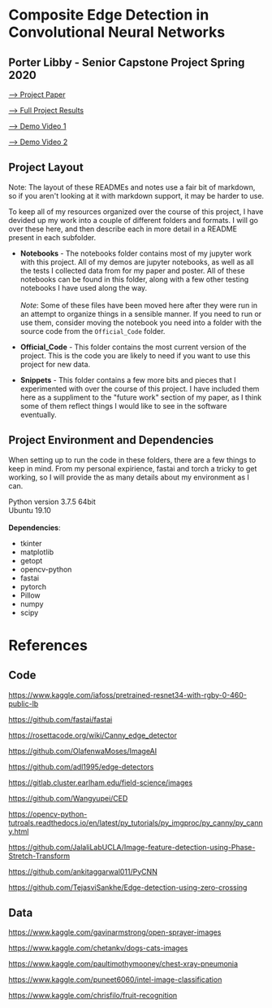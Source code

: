# Composite Edge Detection in Convolutional Neural Networks
## Porter Libby - Senior Capstone Project Spring 2020

[ --> Project Paper](https://www.overleaf.com/8823925963hjqntbvwmptf)

[ --> Full Project Results](https://docs.google.com/spreadsheets/d/1qyqohqzhbub78SLpHlpfEOhTde7OzPnzNIxzhM9vVpo/edit?usp=sharing)

[ --> Demo Video 1](https://www.youtube.com/watch?v=76ho3pDK99I)

[ --> Demo Video 2](https://www.youtube.com/watch?v=VsJWdN05qO4)

## Project Layout

Note: The layout of these READMEs and notes use a fair bit of markdown, so if you aren't looking at it with markdown support, it may be harder to use.

To keep all of my resources organized over the course of this project, I have devided up my work into a couple of different folders and formats. I will go over these here, and then describe each in more detail in a README present in each subfolder.

- **Notebooks** - The notebooks folder contains most of my jupyter work with this project. All of my demos are jupyter notebooks, as well as all the tests I collected data from for my paper and poster. All of these notebooks can be found in this folder, along with a few other testing notebooks I have used along the way. </br></br>*Note*: Some of these files have been moved here after they were run in an attempt to organize things in a sensible manner. If you need to run or use them, consider moving the notebook you need into a folder with the source code from the `Official_Code` folder. 

- **Official_Code** - This folder contains the most current version of the project. This is the code you are likely to need if you want to use this project for new data.

- **Snippets** - This folder contains a few more bits and pieces that I experimented with over the course of this project. I have included them here as a suppliment to the "future work" section of my paper, as I think some of them reflect things I would like to see in the software eventually.

## Project Environment and Dependencies
When setting up to run the code in these folders, there are a few things to keep in mind. From my personal expirience, fastai and torch a tricky to get working, so I will provide the as many details about my environment as I can.

Python version 3.7.5 64bit<br>
Ubuntu 19.10<br><br>
**Dependencies**:
- tkinter
- matplotlib
- getopt
- opencv-python
- fastai
- pytorch
- Pillow
- numpy
- scipy

# References
## Code
https://www.kaggle.com/iafoss/pretrained-resnet34-with-rgby-0-460-public-lb

https://github.com/fastai/fastai

https://rosettacode.org/wiki/Canny_edge_detector

https://github.com/OlafenwaMoses/ImageAI

https://github.com/adl1995/edge-detectors

https://gitlab.cluster.earlham.edu/field-science/images

https://github.com/Wangyupei/CED

https://opencv-python-tutroals.readthedocs.io/en/latest/py_tutorials/py_imgproc/py_canny/py_canny.html

https://github.com/JalaliLabUCLA/Image-feature-detection-using-Phase-Stretch-Transform

https://github.com/ankitaggarwal011/PyCNN

https://github.com/TejasviSankhe/Edge-detection-using-zero-crossing


## Data
https://www.kaggle.com/gavinarmstrong/open-sprayer-images

https://www.kaggle.com/chetankv/dogs-cats-images

https://www.kaggle.com/paultimothymooney/chest-xray-pneumonia

https://www.kaggle.com/puneet6060/intel-image-classification

https://www.kaggle.com/chrisfilo/fruit-recognition


